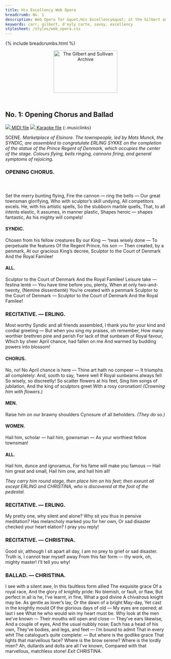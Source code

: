 ```yaml
---
title: His Excellency Web Opera
breadcrumb: No. 1
description: Web Opera for &quot;His Excellency&quot; at the Gilbert and Sullivan Archive
keywords: carr, gilbert, d'oyly carte, savoy, excellency
stylesheet: /styles/web_opera.css
---
```


{% include breadcrumbs.html %}
<header>
    <a href="../../index.html"><img src="https://gsarchive.net/layout/images/logo3sm.jpg" alt="The Gilbert and Sullivan Archive" width="200" height="133" border="0"></a>
    <div class=titlecard style="background-color: #515056; background-image: url(../graphics/title.gif)" title="His Excellency"></div>
</header>

## No. 1: Opening Chorus and Ballad

[ ![](/layout/images/midi.gif) MIDI file](../midi/hex01.mid)
[ ![](/layout/images/midi_karaoke.gif) Karaoke file](../midi/kar/hex01.kar)
{:.musiclinks}

SCENE. *Marketplace of Elsinore. The townspeople, led by Mats Munck, the SYNDIC, are
assembled to congratulate ERLING SYKKE on the completion of the statue of the Prince Regent of
Denmark, which occupies the center of the stage. Colours flying, bells ringing, cannons firing,
and general symptoms of rejoicing.*

### OPENING CHORUS.
#### &nbsp;
Set the merry bunting flying,
Fire the cannon — ring the bells — 
Our great townsman glorifying,
Who with sculptor’s skill undying,
All competitors excels.
He, with his artistic spells,
So the stubborn marble quells,
That, to all intents elastic,
It assumes, in manner plastic,
Shapes heroic — shapes fantastic,
As his mighty will compels!

#### SYNDIC.
Chosen from his fellow creatures
By our King — ’twas wisely done —
To perpetuate the features
Of the Regent Prince, his son —
Then created, by a penmark,
At our gracious King’s decree,
Sculptor to the Court of Denmark
And the Royal Familee!

#### ALL.
Sculptor to the Court of Denmark
And the Royal Familee!
Leisure take — festina lentè —
You have time before you, plenty,
When at only two-and-twenty,
(Nemine dissentientè)
You’re created with a penmark
Sculptor to the Court of Denmark —
Sculptor to the Court of Denmark
And the Royal Familee!

### RECITATIVE. — ERLING.
Most worthy Syndic and all friends assembled,
I thank you for your kind and cordial greeting —
But when you sing my praises, oh remember,
How many worthier brethren pine and perish
For lack of that sunbeam of Royal favour,
Which by sheer April chance, had fallen on me
And warmed by budding powers into blossom!

#### CHORUS.
No, no!
No April chance is here —
Thine art hath no compeer —
It triumphs all completely:
And, sooth to say, ’twere well
If Royal sunbeams always fell
So wisely, so discreetly!
So scatter flowers at his feet,
Sing him songs of jubilation, 
And the king of sculptors greet
With a rosy coronation! *(Crowning him with flowers.)*

#### MEN.
Raise him on our brawny shoulders
Cynosure of all beholders. *(They do so.)*

#### WOMEN.
Hail him, scholar — hail him, gownsman —
As your worthiest fellow townsman!

#### ALL.
Hail him, dunce and ignoramus,
For his fame will make you famous —
Hail him great and small,
Hail him one, and hail him all!

*They carry him round stage, then place him on his feet; then exeunt all except ERLING and CHRISTINA, who is discovered at the foot of the pedestal.*

### RECITATIVE. — ERLING.
My pretty one, why silent and alone?
Why sit you thus in pensive meditation?
Has melancholy marked you for her own,
Or sad disaster checked your heart elation?
I pray you reply!

### RECITATIVE. — CHRISTINA.
Good sir, although I sit apart all day,
I am no prey to grief or sad disaster.
Truth is, I cannot tear myself away
From this fair form — thy work, oh, mighty master!
I’ll tell you why!

### BALLAD. — CHRISTINA.
I see with a silent awe,
In this faultless form allied
The exquisite grace
Of a royal race,
And the glory of knightly pride:
No blemish, or fault, or flaw,
But perfect in all is he,
I’ve learnt, in fine,
What a god divine
A chivalrous knight may be.
As gentle as lover’s lay,
Or the dawn of a bright May-day,
Yet cast in the knightly mould
Of the glorious days of old — 
My eyes are opened; at last I see
What he who would win my heart must be.
Why look at the men we’ve known —
Their mouths will open and close —
They’ve ears likewise,
And a couple of eyes,
And the usual nubbly nose;
Each has a head of his own,
They’ve bodies, and legs, and feet —
I’m bound to admit
That in every whit
The catalogue’s quite complete: —
But where is the godlike grace
That lights that marvellous face?
Where is the brow serene?
Where is the lordly mien?
Ah, dullards and dolts are all I’ve known,
Compared with that marvellous, matchless stone!
*Exit CHRISTINA.*
